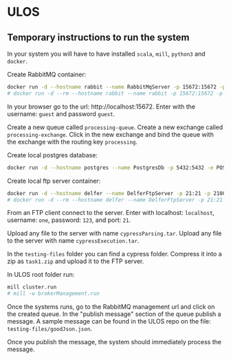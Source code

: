 # ULOS

## Temporary instructions to run the system

In your system you will have to have installed `scala`, `mill`, `python3` and `docker`.

Create RabbitMQ container:

```zsh
docker run -d --hostname rabbit --name RabbitMqServer -p 15672:15672 -p 5672:5672 rabbitmq:management
# docker run -d --rm --hostname rabbit --name rabbit -p 15672:15672 -p 5672:5672 rabbitmq:management
```

In your browser go to the url: http://localhost:15672.
Enter with the username: `guest` and password `guest`.

Create a new queue called `processing-queue`.
Create a new exchange called `processing-exchange`.
Click in the new exchange and bind the queue with the exchange with the routing key `processing`.

Create local postgres database:

```zsh
docker run -d --hostname postgres --name PostgresDb -p 5432:5432 -e POSTGRES_PASSWORD=guest postgres:latest
```

Create local ftp server container:

```zsh
docker run -d --hostname delfer --name DelferFtpServer -p 21:21 -p 21000-21010:21000-21010 -e USERS="one|123" -e ADDRESS=localhost delfer/alpine-ftp-server:latest
# docker run -d --rm --hostname delfer --name DelferFtpServer -p 21:21 delfer/alpine-ftp-server:latest
```

From an FTP client connect to the server.
Enter with localhost: `localhost`, username: `one`, password: `123`, and port: `21`.

Upload any file to the server with name `cypressParsing.tar`.
Upload any file to the server with name `cypressExecution.tar`.

In the `testing-files` folder you can find a cypress folder. Compress it into a zip as `task1.zip` and upload it to the FTP server.

In ULOS root folder run:

```zsh
mill cluster.run
# mill -w brokerManagement.run
```

Once the systems runs, go to the RabbitMQ management url and click on the created queue.
In the "publish message" section of the queue publish a message. A sample message can be found in the ULOS repo on the file: `testing-files/goodJson.json`.

Once you publish the message, the system should immediately process the message.
